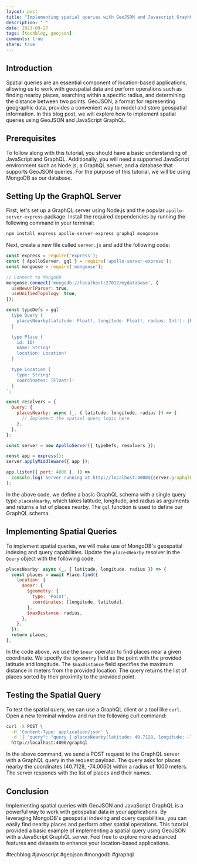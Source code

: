 ```yaml
---
layout: post
title: "Implementing spatial queries with GeoJSON and Javascript GraphQL"
description: " "
date: 2023-09-27
tags: [techblog, geojson]
comments: true
share: true
---
```


## Introduction

Spatial queries are an essential component of location-based applications, allowing us to work with geospatial data and perform operations such as finding nearby places, searching within a specific radius, and determining the distance between two points. GeoJSON, a format for representing geographic data, provides a convenient way to model and store geospatial information. In this blog post, we will explore how to implement spatial queries using GeoJSON and JavaScript GraphQL.

## Prerequisites

To follow along with this tutorial, you should have a basic understanding of JavaScript and GraphQL. Additionally, you will need a supported JavaScript environment such as Node.js, a GraphQL server, and a database that supports GeoJSON queries. For the purpose of this tutorial, we will be using MongoDB as our database.

## Setting Up the GraphQL Server

First, let's set up a GraphQL server using Node.js and the popular `apollo-server-express` package. Install the required dependencies by running the following command in your terminal:

```javascript
npm install express apollo-server-express graphql mongoose
```

Next, create a new file called `server.js` and add the following code:

```javascript
const express = require('express');
const { ApolloServer, gql } = require('apollo-server-express');
const mongoose = require('mongoose');

// Connect to MongoDB
mongoose.connect('mongodb://localhost:27017/mydatabase', {
  useNewUrlParser: true,
  useUnifiedTopology: true,
});

const typeDefs = gql`
  type Query {
    placesNearby(latitude: Float!, longitude: Float!, radius: Int!): [Place]
  }

  type Place {
    id: ID!
    name: String!
    location: Location!
  }

  type Location {
    type: String!
    coordinates: [Float!]!
  }
`;

const resolvers = {
  Query: {
    placesNearby: async (_, { latitude, longitude, radius }) => {
      // Implement the spatial query logic here
    },
  },
};

const server = new ApolloServer({ typeDefs, resolvers });

const app = express();
server.applyMiddleware({ app });

app.listen({ port: 4000 }, () =>
  console.log(`Server running at http://localhost:4000${server.graphqlPath}`)
);
```

In the above code, we define a basic GraphQL schema with a single query type `placesNearby`, which takes latitude, longitude, and radius as arguments and returns a list of places nearby. The `gql` function is used to define our GraphQL schema.

## Implementing Spatial Queries

To implement spatial queries, we will make use of MongoDB's geospatial indexing and query capabilities. Update the `placesNearby` resolver in the `Query` object with the following code:

```javascript
placesNearby: async (_, { latitude, longitude, radius }) => {
  const places = await Place.find({
    location: {
      $near: {
        $geometry: {
          type: 'Point',
          coordinates: [longitude, latitude],
        },
        $maxDistance: radius,
      },
    },
  });
  return places;
},
```

In the code above, we use the `$near` operator to find places near a given coordinate. We specify the `$geometry` field as the point with the provided latitude and longitude. The `$maxDistance` field specifies the maximum distance in meters from the provided location. The query returns the list of places sorted by their proximity to the provided point.

## Testing the Spatial Query

To test the spatial query, we can use a GraphQL client or a tool like `curl`. Open a new terminal window and run the following curl command:

```bash
curl -X POST \
  -H 'Content-Type: application/json' \
  -d '{ "query": "query { placesNearby(latitude: 40.7128, longitude: -74.0060, radius: 1000) { id name } }" }' \
  http://localhost:4000/graphql
```

In the above command, we send a POST request to the GraphQL server with a GraphQL query in the request payload. The query asks for places nearby the coordinates (40.7128, -74.0060) within a radius of 1000 meters. The server responds with the list of places and their names.

## Conclusion

Implementing spatial queries with GeoJSON and JavaScript GraphQL is a powerful way to work with geospatial data in your applications. By leveraging MongoDB's geospatial indexing and query capabilities, you can easily find nearby places and perform other spatial operations. This tutorial provided a basic example of implementing a spatial query using GeoJSON with a JavaScript GraphQL server. Feel free to explore more advanced features and datasets to enhance your location-based applications.

#techblog #javascript #geojson #mongodb #graphql